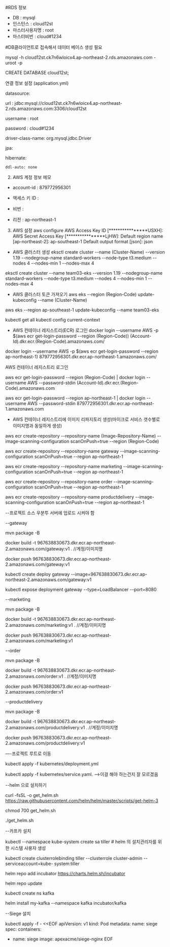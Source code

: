 #RDS 정보
 - DB : mysql
 - 인스턴스 : cloud12st
 - 마스터사용자명 : root
 - 마스터비번 : cloud#1234

#DB클라이언트로 접속해서 데이터 베이스 생성 필요

mysql -h cloud12st.ck7n6wloicx4.ap-northeast-2.rds.amazonaws.com -uroot -p

CREATE DATABASE cloud12st;


연결 정보 설정 (application.yml)

datasource:

  url : jdbc:mysql://cloud12st.ck7n6wloicx4.ap-northeast-2.rds.amazonaws.com:3306/cloud12st
  
  
  username : root
  
  password : cloud#1234
  
  driver-class-name: org.mysql.jdbc.Driver
  

jpa:

  hibernate:
  
    ddl-auto: none
    


2. AWS 계정 정보 메모
 
 - account-id : 879772956301
 
 - 액세스 키 ID : 
 
 - 비번 : 
 
 - 리전 : ap-northeast-1

3. AWS 설정
aws configure
AWS Access Key ID [****************USXH]: 
AWS Secret Access Key [****************LjHW]: 
Default region name [ap-northeast-2]: ap-southeast-1
Default output format [json]: json


- AWS 클러스터 생성
eksctl create cluster --name (Cluster-Name) --version 1.19 --nodegroup-name standard-workers --node-type t3.medium --nodes 4 --nodes-min 1 --nodes-max 4

eksctl create cluster --name team03-eks --version 1.19 --nodegroup-name standard-workers --node-type t3.medium --nodes 4 --nodes-min 1 --nodes-max 4


- AWS 클러스터 토큰 가져오기
aws eks --region (Region-Code) update-kubeconfig --name (Cluster-Name)

aws eks --region ap-southeast-1 update-kubeconfig --name team03-eks

kubectl get all
kubectl config current-context


- AWS 컨테이너 레지스트리(ECR) 로그인
docker login --username AWS -p $(aws ecr get-login-password --region (Region-Code)) (Account-Id).dkr.ecr.(Region-Code).amazonaws.com/

docker login --username AWS -p $(aws ecr get-login-password --region ap-northeast-1) 879772956301.dkr.ecr.ap-northeast-1.amazonaws.com/


AWS 컨테이너 레지스트리 로그인

aws ecr get-login-password --region (Region-Code) | docker login --username AWS --password-stdin (Account-Id).dkr.ecr.(Region-Code).amazonaws.com

aws ecr get-login-password --region ap-northeast-1 | docker login --username AWS --password-stdin 879772956301.dkr.ecr.ap-northeast-1.amazonaws.com


- AWS 컨테이너 레지스트리에 이미지 리파지토리 생성(마이크로 서비스 갯수별로 이미지명과 동일하게 생성)

aws ecr create-repository --repository-name (Image-Repository-Name) --image-scanning-configuration scanOnPush=true --region (Region-Code)

aws ecr create-repository --repository-name gateway --image-scanning-configuration scanOnPush=true --region ap-northeast-1

aws ecr create-repository --repository-name marketing --image-scanning-configuration scanOnPush=true --region ap-northeast-1

aws ecr create-repository --repository-name order --image-scanning-configuration scanOnPush=true --region ap-northeast-1

aws ecr create-repository --repository-name productdelivery --image-scanning-configuration scanOnPush=true --region ap-northeast-1


--프로젝트 소스 우분투 서버에 업로드 시켜야 함


--gateway

mvn package -B

docker build -t 967638830673.dkr.ecr.ap-northeast-2.amazonaws.com/gateway:v1 .  //계정/이미지명

docker push 967638830673.dkr.ecr.ap-northeast-2.amazonaws.com/gateway:v1

kubectl create deploy gateway --image=967638830673.dkr.ecr.ap-northeast-2.amazonaws.com/gateway:v1

kubectl expose deployment gateway --type=LoadBalancer --port=8080


--marketing

mvn package -B

docker build -t 967638830673.dkr.ecr.ap-northeast-2.amazonaws.com/marketing:v1 .  //계정/이미지명

docker push 967638830673.dkr.ecr.ap-northeast-2.amazonaws.com/marketing:v1


--order

mvn package -B

docker build -t 967638830673.dkr.ecr.ap-northeast-2.amazonaws.com/order:v1 .  //계정/이미지명

docker push 967638830673.dkr.ecr.ap-northeast-2.amazonaws.com/order:v1


--productdelivery

mvn package -B

docker build -t 967638830673.dkr.ecr.ap-northeast-2.amazonaws.com/productdelivery:v1 .  //계정/이미지명

docker push 967638830673.dkr.ecr.ap-northeast-2.amazonaws.com/productdelivery:v1


—-프로젝트 루트로 이동

kubectl apply -f kubernetes/deployment.yml

kubectl apply -f kubernetes/service.yaml. —->이걸 해야 하는건지 잘 모르겠음


--helm 으로 설치하기

curl -fsSL -o get_helm.sh https://raw.githubusercontent.com/helm/helm/master/scripts/get-helm-3

chmod 700 get_helm.sh

./get_helm.sh


--카프카 설치

kubectl --namespace kube-system create sa tiller      # helm 의 설치관리자를 위한 시스템 사용자 생성

kubectl   create   clusterrolebinding   tiller   --clusterrole   cluster-admin   --serviceaccount=kube-
system:tiller

helm repo add incubator https://charts.helm.sh/incubator

helm repo update

kubectl create ns kafka

helm install my-kafka --namespace kafka incubator/kafka


--Siege 설치

kubectl apply -f - <<EOF
apiVersion: v1
kind: Pod
metadata:
  name: siege
spec:
  containers:
  - name: siege
    image: apexacme/siege-nginx
EOF
                         
